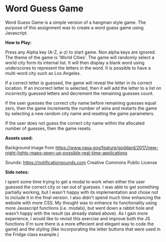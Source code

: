 # Word Guess Game

Word Guess Game is a simple version of a hangman style game. The purpose of this assignment was to create a word guess game using Javascript.

**How to Play:**

Press any Alpha key (A-Z, a-z) to start game. Non alpha keys are ignored. The theme of the game is 'World Cities'. The game will randomly select a world city form its internal list. It will then display a blank word using underscores to represent the letters in the word. It is possible to have a multi-word city such as Los Angeles.

If a correct letter is guessed, the game will reveal the letter in its correct location. If an incorrect letter is selected, then it will add the letter to a list on incorrectly guessed letters and decrement the remaining guesses count.

If the user guesses the correct city name before remaining guesses equal zero, then the game increments the number of wins and restarts the game by selecting a new random city name and reseting the game parameters.

If the user does not guess the correct city name within the allocated number of guesses, then the game resets.

**Assets used:**

Background image from https://www.nasa.gov/feature/goddard/2017/new-night-lights-maps-open-up-possible-real-time-applications

Sounds: https://notificationsounds.com Creative Commons Public License

**Side notes:**

I spent some time trying to get a modal to work when either the user guessed the correct city or ran out of guesses. I was able to get something partially working, but I wasn't happy with its implementation and chose not to include it in the final version. I also didn't spend much time enhancing the website with more CSS. My thought was to enhance its functionality using more Javascript functions (i.e. modals), but went down a rabbit hole and wasn't happy with the result (as already stated above). As I gain more experience, I would like to revisit this exercise and improve both the JS functions (I'm sure there is a more effecient and elegant way to code the game) and the styling (like incorporating the letter buttons that were used in the Fridge class example.)
